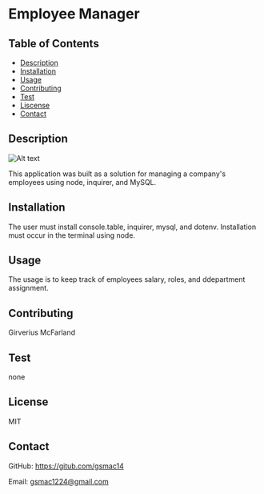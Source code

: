 
  # Employee Manager
  
  ## Table of Contents
  * [Description](#description)
  * [Installation](#installation)
  * [Usage](#usage)
  * [Contributing](#contributing)
  * [Test](#test)
  * [Liscense](#liscense)
  * [Contact](#contact)
  
  ## Description
  ![Alt text](/employee_manager.gif)

  
  This application was built as a solution for managing a company's employees using node, inquirer, and MySQL.

  ## Installation
  The user must install console.table, inquirer, mysql, and dotenv. Installation must occur in the terminal using node. 
  
  ## Usage
  The usage is to keep track of employees salary, roles, and ddepartment assignment.
  
  ## Contributing 
  Girverius McFarland

  ## Test
  none 

  ## License
  MIT

  ## Contact
  GitHub: https://gitub.com/gsmac14

  Email: gsmac1224@gmail.com

